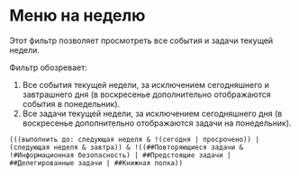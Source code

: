# Меню на неделю

Этот фильтр позволяет просмотреть все события и задачи текущей недели.

Фильтр обозревает:

1. Все события текущей недели, за исключением сегодняшнего и завтрашнего дня (в воскресенье дополнительно отображаются события в понедельник).
2. Все задачи текущей недели, за исключением сегодняшнего дня (в воскресенье дополнительно отображаются задачи на понедельник).

```
(((выполнить до: следующая неделя & !(сегодня | просрочено)) | (следующая неделя & завтра)) & !((##Повторяющиеся задачи & !#Информационная безопасность) | ##Предстоящие задачи | ##Делегированные задачи | ##Книжная полка))
```

